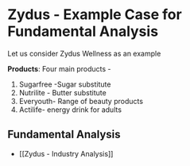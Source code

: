 # Zydus - Example Case for Fundamental Analysis

Let us consider Zydus Wellness as an example

**Products**: Four main products -

1. Sugarfree -Sugar substitute
2. Nutrilite - Butter substitute
3. Everyouth- Range of beauty products
4. Actilife- energy drink for adults

## Fundamental Analysis

- [[Zydus - Industry Analysis]]
